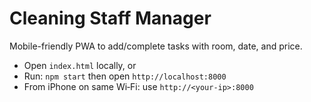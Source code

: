 # Cleaning Staff Manager

Mobile-friendly PWA to add/complete tasks with room, date, and price.

- Open `index.html` locally, or
- Run: `npm start` then open `http://localhost:8000`
- From iPhone on same Wi‑Fi: use `http://<your-ip>:8000`

